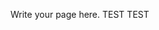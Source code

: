 <!--
.. title: index
.. slug: index
.. date: 2021-01-14 22:13:33 UTC+01:00
.. tags: 
.. category: 
.. link: 
.. description: 
.. type: text
-->

Write your page here.
TEST TEST
